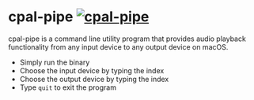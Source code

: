 # cpal-pipe [![cpal-pipe](https://github.com/zehreken/cpal-pipe/workflows/cpal-pipe/badge.svg)](https://github.com/zehreken/cpal-pipe/actions)
cpal-pipe is a command line utility program that provides audio playback functionality from any input device to any output device on macOS.
* Simply run the binary
* Choose the input device by typing the index
* Choose the output device by typing the index
* Type `quit` to exit the program
